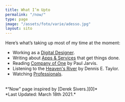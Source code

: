 ```yaml
---
title: What I’m Upto
permalink: "/now/"
type: page
image: "/assets/foto/varie/adesso.jpg"
layout: sito
---
```


Here’s what’s taking up most of my time at the moment:

- Working as a [Digital Designer][1].
- Writing about [Apps & Services][2] that get things done.
- Reading [Company of One][3] by Paul Jarvis.
- Listening to the [Heaven's River][4] by Dennis E. Taylor.
- Watching [Professionals][5].

<!-- - Learning the [Nuxt.js][4] Vue Framework. -->
<!-- - Reading [Bachelor Pad Economics][6] by Aaron Clarey. -->
<br>
*“Now” page inspired by [Derek Sivers.][0]*
<br>
*Last Updated: March 18th 2021.*

[0]: https://sivers.org/nowff
[1]: /studio/
[2]: /articles/
[3]: https://ofone.co
[4]: https://www.goodreads.com/book/show/42950440-heaven-s-river
[5]: https://www.imdb.com/title/tt8769360/

<!-- [4]: https://nuxtjs.org/ -->
<!-- [6]: https://www.goodreads.com/book/show/20442872-bachelor-pad-economics -->